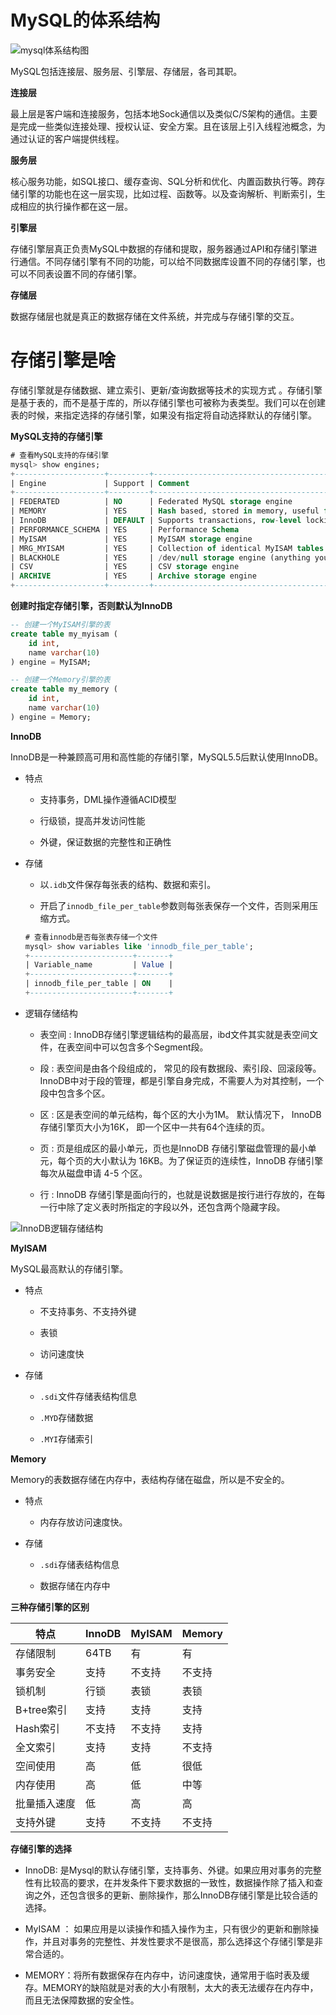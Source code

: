 # MySQL的体系结构

![mysql体系结构图](./images/MySQL体系结构图.png)

MySQL包括连接层、服务层、引擎层、存储层，各司其职。

**连接层**

最上层是客户端和连接服务，包括本地Sock通信以及类似C/S架构的通信。主要是完成一些类似连接处理、授权认证、安全方案。且在该层上引入线程池概念，为通过认证的客户端提供线程。

**服务层**

核心服务功能，如SQL接口、缓存查询、SQL分析和优化、内置函数执行等。跨存储引擎的功能也在这一层实现，比如过程、函数等。以及查询解析、判断索引，生成相应的执行操作都在这一层。

**引擎层**

存储引擎层真正负责MySQL中数据的存储和提取，服务器通过API和存储引擎进行通信。不同存储引擎有不同的功能，可以给不同数据库设置不同的存储引擎，也可以不同表设置不同的存储引擎。

**存储层**

数据存储层也就是真正的数据存储在文件系统，并完成与存储引擎的交互。

# 存储引擎是啥

存储引擎就是存储数据、建立索引、更新/查询数据等技术的实现方式 。存储引擎是基于表的，而不是基于库的，所以存储引擎也可被称为表类型。我们可以在创建表的时候，来指定选择的存储引擎，如果没有指定将自动选择默认的存储引擎。

**MySQL支持的存储引擎**

```sql
# 查看MySQL支持的存储引擎
mysql> show engines;
+--------------------+---------+----------------------------------------------------------------+--------------+------+------------+
| Engine             | Support | Comment                                                        | Transactions | XA   | Savepoints |
+--------------------+---------+----------------------------------------------------------------+--------------+------+------------+
| FEDERATED          | NO      | Federated MySQL storage engine                                 | NULL         | NULL | NULL       |
| MEMORY             | YES     | Hash based, stored in memory, useful for temporary tables      | NO           | NO   | NO         |
| InnoDB             | DEFAULT | Supports transactions, row-level locking, and foreign keys     | YES          | YES  | YES        |
| PERFORMANCE_SCHEMA | YES     | Performance Schema                                             | NO           | NO   | NO         |
| MyISAM             | YES     | MyISAM storage engine                                          | NO           | NO   | NO         |
| MRG_MYISAM         | YES     | Collection of identical MyISAM tables                          | NO           | NO   | NO         |
| BLACKHOLE          | YES     | /dev/null storage engine (anything you write to it disappears) | NO           | NO   | NO         |
| CSV                | YES     | CSV storage engine                                             | NO           | NO   | NO         |
| ARCHIVE            | YES     | Archive storage engine                                         | NO           | NO   | NO         |
+--------------------+---------+----------------------------------------------------------------+--------------+------+------------+
```

**创建时指定存储引擎，否则默认为InnoDB**

```sql
-- 创建一个MyISAM引擎的表
create table my_myisam (
    id int,
    name varchar(10)
) engine = MyISAM;

-- 创建一个Memory引擎的表
create table my_memory (
    id int,
    name varchar(10)
) engine = Memory;
```

**InnoDB**

InnoDB是一种兼顾高可用和高性能的存储引擎，MySQL5.5后默认使用InnoDB。

- 特点
  
  - 支持事务，DML操作遵循ACID模型
  
  - 行级锁，提高并发访问性能
  
  - 外键，保证数据的完整性和正确性

- 存储
  
  - 以`.idb`文件保存每张表的结构、数据和索引。
  
  - 开启了`innodb_file_per_table`参数则每张表保存一个文件，否则采用压缩方式。
  
  ```sql
  # 查看innodb是否每张表存储一个文件
  mysql> show variables like 'innodb_file_per_table';
  +-----------------------+-------+
  | Variable_name         | Value |
  +-----------------------+-------+
  | innodb_file_per_table | ON    |
  +-----------------------+-------+
  ```

- 逻辑存储结构
  
  - 表空间 : InnoDB存储引擎逻辑结构的最高层，ibd文件其实就是表空间文件，在表空间中可以包含多个Segment段。
  
  - 段 : 表空间是由各个段组成的， 常见的段有数据段、索引段、回滚段等。InnoDB中对于段的管理，都是引擎自身完成，不需要人为对其控制，一个段中包含多个区。
  
  - 区 : 区是表空间的单元结构，每个区的大小为1M。 默认情况下， InnoDB存储引擎页大小为16K， 即一个区中一共有64个连续的页。
  
  - 页 : 页是组成区的最小单元，页也是InnoDB 存储引擎磁盘管理的最小单元，每个页的大小默认为 16KB。为了保证页的连续性，InnoDB 存储引擎每次从磁盘申请 4-5 个区。
  
  - 行 : InnoDB 存储引擎是面向行的，也就是说数据是按行进行存放的，在每一行中除了定义表时所指定的字段以外，还包含两个隐藏字段。

![InnoDB逻辑存储结构](./images/InnoDB逻辑存储结构.png)

**MyISAM**

MySQL最高默认的存储引擎。

- 特点
  
  - 不支持事务、不支持外键
  
  - 表锁
  
  - 访问速度快

- 存储
  
  - `.sdi`文件存储表结构信息
  
  - `.MYD`存储数据
  
  - `.MYI`存储索引

**Memory**

Memory的表数据存储在内存中，表结构存储在磁盘，所以是不安全的。

- 特点
  
  - 内存存放访问速度快。

- 存储
  
  - `.sdi`存储表结构信息
  
  - 数据存储在内存中

**三种存储引擎的区别**

| 特点       | InnoDB | MyISAM | Memory |
| -------- | ------ | ------ | ------ |
| 存储限制     | 64TB   | 有      | 有      |
| 事务安全     | 支持     | 不支持    | 不支持    |
| 锁机制      | 行锁     | 表锁     | 表锁     |
| B+tree索引 | 支持     | 支持     | 支持     |
| Hash索引   | 不支持    | 不支持    | 支持     |
| 全文索引     | 支持     | 支持     | 不支持    |
| 空间使用     | 高      | 低      | 很低     |
| 内存使用     | 高      | 低      | 中等     |
| 批量插入速度   | 低      | 高      | 高      |
| 支持外键     | 支持     | 不支持    | 不支持    |

**存储引擎的选择**

- InnoDB: 是Mysql的默认存储引擎，支持事务、外键。如果应用对事务的完整性有比较高的要求，在并发条件下要求数据的一致性，数据操作除了插入和查询之外，还包含很多的更新、删除操作，那么InnoDB存储引擎是比较合适的选择。

- MyISAM ： 如果应用是以读操作和插入操作为主，只有很少的更新和删除操作，并且对事务的完整性、并发性要求不是很高，那么选择这个存储引擎是非常合适的。

- MEMORY：将所有数据保存在内存中，访问速度快，通常用于临时表及缓存。MEMORY的缺陷就是对表的大小有限制，太大的表无法缓存在内存中，而且无法保障数据的安全性。
